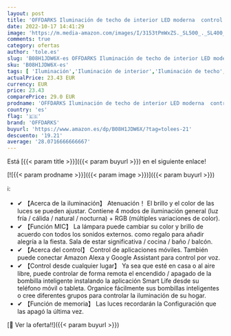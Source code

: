```yaml
---
layout: post
title: 'OFFDARKS Iluminación de techo de interior LED moderna  control de WiFi/aplicación Lámpara de techo compatible con Alexa y Google Assistant  RGB  atenuación'
date: 2022-10-17 14:41:29
image: 'https://m.media-amazon.com/images/I/3153tPmWxZS._SL500_._SL400_.jpg'
comments: true
category: ofertas
author: 'tole.es'
slug: 'B08H1JDW6X-es OFFDARKS Iluminación de techo de interior LED moderna...'
sku: 'B08H1JDW6X-es'
tags: [ 'Iluminación','Iluminación de interior','Iluminación de techo','Iluminación de techo de interior','alexa','offdarks','🇪🇸', ]
actualPrice: 23.43 EUR
currency: EUR
price: 23.43
comparePrice: 29.0 EUR
prodname: 'OFFDARKS Iluminación de techo de interior LED moderna  control de WiFi/aplicación Lámpara de techo compatible con Alexa y Google Assistant  RGB  atenuación'
country: 'es'
flag: '🇪🇸'
brand: 'OFFDARKS'
buyurl: 'https://www.amazon.es/dp/B08H1JDW6X/?tag=tolees-21'
descuento: '19.21'
average: '28.0716666666667'
---
```


Está [{{< param title >}}]({{< param buyurl >}}) en el siguiente enlace!

[![{{< param prodname >}}]({{< param image >}})]({{< param buyurl >}})

ℹ️:

- ✔ 【Acerca de la iluminación】 Atenuación！ El brillo y el color de las luces se pueden ajustar. Contiene 4 modos de iluminación general (luz fría / cálida / natural / nocturna) + RGB (múltiples variaciones de color).
- ✔ 【Función MIC】 La lámpara puede cambiar su color y brillo de acuerdo con todos los sonidos externos. como regalo para añadir alegría a la fiesta. Sala de estar significativa / cocina / baño / balcón.
- ✔ 【Acerca del control】 Control de aplicaciones móviles. También puede conectar Amazon Alexa y Google Assistant para control por voz.
- ✔ 【Control desde cualquier lugar】 Ya sea que esté en casa o al aire libre, puede controlar de forma remota el encendido / apagado de la bombilla inteligente instalando la aplicación Smart Life desde su teléfono móvil o tableta. Organice fácilmente sus bombillas inteligentes o cree diferentes grupos para controlar la iluminación de su hogar.
- ✔ 【Función de memoria】 Las luces recordarán la Configuración que las apagó la última vez.

[🛒 Ver la oferta!!]({{< param buyurl >}})
